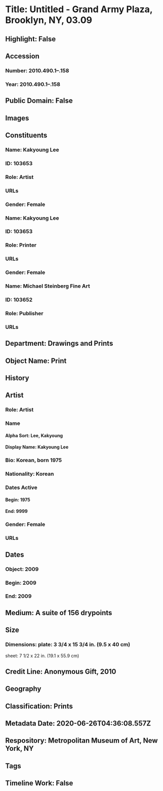 # Title: Untitled - Grand Army Plaza, Brooklyn, NY, 03.09
## Highlight: False
## Accession
### Number: 2010.490.1–.158
### Year: 2010.490.1–.158
## Public Domain: False
## Images
## Constituents
### Name: Kakyoung Lee
### ID: 103653
### Role: Artist
### URLs
### Gender: Female
### Name: Kakyoung Lee
### ID: 103653
### Role: Printer
### URLs
### Gender: Female
### Name: Michael Steinberg Fine Art
### ID: 103652
### Role: Publisher
### URLs
## Department: Drawings and Prints
## Object Name: Print
## History
## Artist
### Role: Artist
### Name
#### Alpha Sort: Lee, Kakyoung
#### Display Name: Kakyoung Lee
### Bio: Korean, born 1975
### Nationality: Korean
### Dates Active
#### Begin: 1975
#### End: 9999
### Gender: Female
### URLs
## Dates
### Object: 2009
### Begin: 2009
### End: 2009
## Medium: A suite of 156 drypoints
## Size
### Dimensions: plate: 3 3/4 x 15 3/4 in. (9.5 x 40 cm)
sheet: 7 1/2 x 22 in. (19.1 x 55.9 cm)
## Credit Line: Anonymous Gift, 2010
## Geography
## Classification: Prints
## Metadata Date: 2020-06-26T04:36:08.557Z
## Respository: Metropolitan Museum of Art, New York, NY
## Tags
## Timeline Work: False